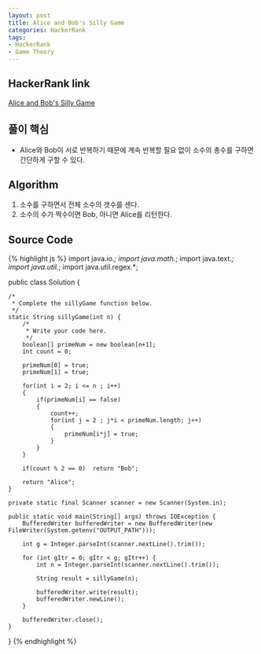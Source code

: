 ```yaml
---
layout: post
title: Alice and Bob's Silly Game
categories: HackerRank
tags:
- HackerRank
- Game Theory
---
```


## **HackerRank link**
[Alice and Bob's Silly Game](https://www.hackerrank.com/challenges/alice-and-bobs-silly-game/problem)

## **풀이 핵심**
- Alice와 Bob이 서로 반복하기 때문에 계속 반복할 필요 없이 소수의 총수를 구하면 간단하게 구할 수 있다.

## **Algorithm**
1. 소수를 구하면서 전체 소수의 갯수를 센다.
2. 소수의 수가 짝수이면 Bob, 아니면 Alice를 리턴한다.

## **Source Code**
{% highlight js %}
import java.io.*;
import java.math.*;
import java.text.*;
import java.util.*;
import java.util.regex.*;

public class Solution {

    /*
     * Complete the sillyGame function below.
     */
    static String sillyGame(int n) {
        /*
         * Write your code here.
         */
		boolean[] primeNum = new boolean[n+1];
		int count = 0;
		
		primeNum[0] = true;
		primeNum[1] = true;
		
		for(int i = 2; i <= n ; i++)
		{
			if(primeNum[i] == false)
			{
				count++;
				for(int j = 2 ; j*i < primeNum.length; j++)
				{
					primeNum[i*j] = true;
				}
			}
		}
		
		if(count % 2 == 0)	return "Bob";
		
		return "Alice";
	}

    private static final Scanner scanner = new Scanner(System.in);

    public static void main(String[] args) throws IOException {
        BufferedWriter bufferedWriter = new BufferedWriter(new FileWriter(System.getenv("OUTPUT_PATH")));

        int g = Integer.parseInt(scanner.nextLine().trim());

        for (int gItr = 0; gItr < g; gItr++) {
            int n = Integer.parseInt(scanner.nextLine().trim());

            String result = sillyGame(n);

            bufferedWriter.write(result);
            bufferedWriter.newLine();
        }

        bufferedWriter.close();
    }
}
{% endhighlight %}

